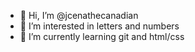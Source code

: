 - 👋 Hi, I’m @jcenathecanadian
- 👀 I’m interested in letters and numbers
- 🌱 I’m currently learning git and html/css

<!---
jcenathecanadian/jcenathecanadian is a ✨ special ✨ repository because its `README.md` (this file) appears on your GitHub profile.
You can click the Preview link to take a look at your changes.
--->
